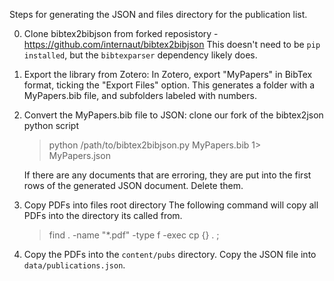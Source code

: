 

Steps for generating the JSON and files directory for the publication list. 

0. Clone bibtex2bibjson from forked reposistory - https://github.com/internaut/bibtex2bibjson
    This doesn't need to be `pip installed`, but the `bibtexparser` dependency likely does.

1. Export the library from Zotero:
    In Zotero, export "MyPapers" in BibTex format, ticking the "Export Files" option. 
    This generates a folder with a MyPapers.bib file, and subfolders labeled with numbers.

2. Convert the MyPapers.bib file to JSON:
    clone our fork of the bibtex2json python script
    > python /path/to/bibtex2bibjson.py MyPapers.bib 1> MyPapers.json

    If there are any documents that are erroring, they are put into the first 
    rows of the generated JSON document. Delete them.

3. Copy PDFs into files root directory
    The following command will copy all PDFs into the directory its called from.
    > find . -name "*.pdf" -type f -exec cp {} . \;

4. Copy the PDFs into the `content/pubs` directory. Copy the JSON file into `data/publications.json`.